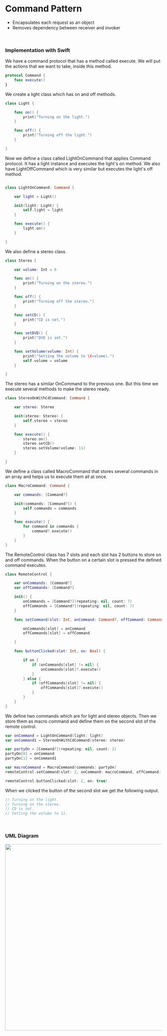 # Command Pattern

- Encapsulates each request as an object
- Removes dependency between receiver and invoker


<br>

### Implementation with Swift

We have a command protocol that has a method called execute. We will put the actions that we want to take, inside this method.

```swift
protocol Command {
    func execute()
}
```
We create a light class which has on and off methods.

```swift
class Light {

    func on() {
        print("Turning on the light.")
    }

    func off() {
        print("Turning off the light.")
    }

}
```

Now we define a class called LightOnCommand that applies Command protocol. It has a light instance and executes the light's on method. We also have LightOffCommand which is very similar but executes the light's off method.

```swift

class LightOnCommand: Command {

    var light = Light()

    init(light: Light) {
        self.light = light
    }

    func execute() {
        light.on()
    }

}
```

We also define a stereo class.


```swift
class Stereo {

    var volume: Int = 0

    func on() {
        print("Turning on the stereo.")
    }

    func off() {
        print("Turning off the stereo.")
    }

    func setCD() {
        print("CD is set.")
    }

    func setDVD() {
        print("DVD is set.")
    }

    func setVolume(volume: Int) {
        print("Setting the volume to \(volume).")
        self.volume = volume
    }

}
```

The stereo has a similar OnCommand to the previous one. But this time we execute several methods to make the stereo ready.

```swift
class StereoOnWithCdCommand: Command {

    var stereo: Stereo

    init(stereo: Stereo) {
        self.stereo = stereo
    }

    func execute() {
        stereo.on()
        stereo.setCD()
        stereo.setVolume(volume: 11)
    }

}
```

We define a class called MacroCommand that stores several commands in an array and helps us to execute them all at once.

```swift
class MacroCommand: Command {

    var commands: [Command?]

    init(commands: [Command?]) {
        self.commands = commands
    }

    func execute() {
        for command in commands {
            command?.execute()
        }
    }
}
```

The RemoteControl class has 7 slots and each slot has 2 buttons to store on and off commands. When the button on a certain slot is pressed the defined command executes.

```swift
class RemoteControl {

    var onCommands: [Command?]
    var offCommands: [Command?]

    init() {
        onCommands = [Command?](repeating: nil, count: 7)
        offCommands = [Command?](repeating: nil, count: 7)
    }

    func setCommand(slot: Int, onCommand: Command?, offCommand: Command?) {

        onCommands[slot] = onCommand
        offCommands[slot] = offCommand

    }

    func buttonClicked(slot: Int, on: Bool) {

        if on {
            if (onCommands[slot] != nil) {
                onCommands[slot]?.execute()
            }
        } else {
            if (offCommands[slot] != nil) {
                offCommands[slot]?.execute()
            }
        }
    }
}

```

We define two commands which are for light and stereo objects. Then we store them as macro command and define them on the second slot of the remote control.

```swift
var onCommand = LightOnCommand(light: light)
var onCommand1 = StereoOnWithCdCommand(stereo: stereo)

var partyOn = [Command?](repeating: nil, count: 2)
partyOn[0] = onCommand
partyOn[1] = onCommand1

var macroCommand = MacroCommand(commands: partyOn)
remoteControl.setCommand(slot: 2, onCommand: macroCommand, offCommand: nil)

remoteControl.buttonClicked(slot: 2, on: true)
```

When we clicked the button of the second slot we get the following output.

```swift
// Turning on the light.
// Turning on the stereo.
// CD is set.
// Setting the volume to 11.
```


<br>

### UML Diagram

<img src="" width="600" />

